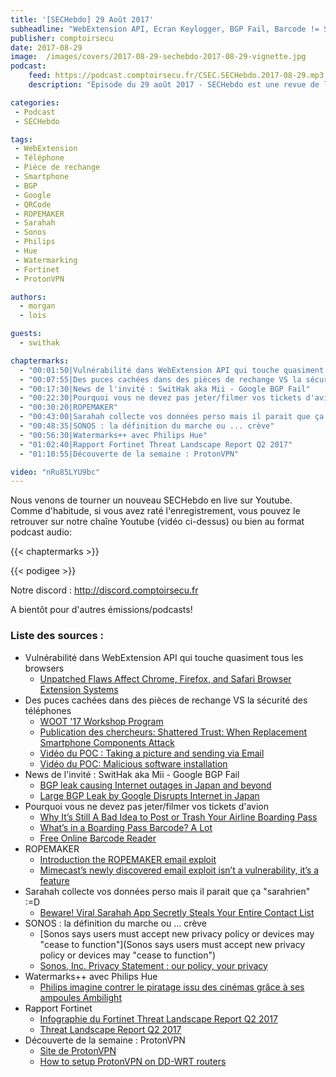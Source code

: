 ```yaml
---
title: '[SECHebdo] 29 Août 2017'
subheadline: "WebExtension API, Ecran Keylogger, BGP Fail, Barcode != Sécurité, RopeMaker, Sarahah, Sonos & CGU, Watermark Hue, ProtonVPN, etc."
publisher: comptoirsecu
date: 2017-08-29
image:  /images/covers/2017-08-29-sechebdo-2017-08-29-vignette.jpg
podcast:
    feed: https://podcast.comptoirsecu.fr/CSEC.SECHebdo.2017-08-29.mp3
    description: "Épisode du 29 août 2017 - SECHebdo est une revue de l'actualité cybersécurité réalisé en live sur Youtube, généralement le mardi soir."

categories:
 - Podcast
 - SECHebdo

tags:
 - WebExtension
 - Téléphone
 - Pièce de rechange
 - Smartphone
 - BGP
 - Google
 - QRCode
 - ROPEMAKER
 - Sarahah
 - Sonos
 - Philips
 - Hue
 - Watermarking
 - Fortinet
 - ProtonVPN

authors:
  - morgan
  - lois

guests:
  - swithak

chaptermarks:
  - "00:01:50|Vulnérabilité dans WebExtension API qui touche quasiment tous les browsers"
  - "00:07:55|Des puces cachées dans des pièces de rechange VS la sécurité des smartphones"
  - "00:17:30|News de l'invité : SwitHak aka Mii - Google BGP Fail"
  - "00:22:30|Pourquoi vous ne devez pas jeter/filmer vos tickets d'avion"
  - "00:30:20|ROPEMAKER"
  - "00:43:00|Sarahah collecte vos données perso mais il parait que ça \"sarahrien\" :=D"
  - "00:48:35|SONOS : la définition du marche ou ... crève"
  - "00:56:30|Watermarks++ avec Philips Hue"
  - "01:02:40|Rapport Fortinet Threat Landscape Report Q2 2017"
  - "01:10:55|Découverte de la semaine : ProtonVPN"

video: "nRu85LYU9bc"
---
```


Nous venons de tourner un nouveau SECHebdo en live sur Youtube. Comme d'habitude, si vous avez raté l'enregistrement, vous pouvez le retrouver sur notre chaîne Youtube (vidéo ci-dessus) ou bien au format podcast audio:

{{< chaptermarks >}}

{{< podigee >}}

Notre discord : <http://discord.comptoirsecu.fr>

A bientôt pour d'autres émissions/podcasts!

### Liste des sources :

* Vulnérabilité dans WebExtension API qui touche quasiment tous les browsers
    * [Unpatched Flaws Affect Chrome, Firefox, and Safari Browser Extension Systems](https://www.bleepingcomputer.com/news/security/unpatched-flaws-affect-chrome-firefox-and-safari-browser-extension-systems/)
* Des puces cachées dans des pièces de rechange VS la sécurité des téléphones
    * [WOOT '17 Workshop Program](https://www.usenix.org/conference/woot17/workshop-program)
    * [Publication des chercheurs: Shattered Trust: When Replacement Smartphone Components Attack](https://iss.oy.ne.ro/Shattered.pdf)
    * [Vidéo du POC : Taking a picture and sending via Email](https://www.youtube.com/watch?v=16SGrrMWYYU)
    * [Vidéo du POC: Malicious software installation](https://www.youtube.com/watch?v=rRvsFiCJwDA)
* News de l'invité : SwitHak aka Mii - Google BGP Fail
    * [BGP leak causing Internet outages in Japan and beyond](https://bgpmon.net/bgp-leak-causing-internet-outages-in-japan-and-beyond/)
    * [Large BGP Leak by Google Disrupts Internet in Japan](https://dyn.com/blog/large-bgp-leak-by-google-disrupts-internet-in-japan/)
* Pourquoi vous ne devez pas jeter/filmer vos tickets d'avion
    * [Why It’s Still A Bad Idea to Post or Trash Your Airline Boarding Pass](https://krebsonsecurity.com/2017/08/why-its-still-a-bad-idea-to-post-or-trash-your-airline-boarding-pass/)
    * [What’s in a Boarding Pass Barcode? A Lot](https://krebsonsecurity.com/2015/10/whats-in-a-boarding-pass-barcode-a-lot/)
    * [Free Online Barcode Reader](https://online-barcode-reader.inliteresearch.com/)
* ROPEMAKER
    * [Introduction the ROPEMAKER email exploit](https://www.mimecast.com/blog/2017/08/introducing-the-ropemaker-email-exploit/)
    * [Mimecast’s newly discovered email exploit isn’t a vulnerability, it’s a feature](http://www.csoonline.com/article/3218706/security/email-security-vendor-claims-to-have-discovered-a-new-email-exploit.html)
* Sarahah collecte vos données perso mais il parait que ça \"sarahrien\" :=D
    * [Beware! Viral Sarahah App Secretly Steals Your Entire Contact List](https://thehackernews.com/2017/08/sarahah-privacy.html)
* SONOS : la définition du marche ou ... crève
    * [Sonos says users must accept new privacy policy or devices may "cease to function"](Sonos says users must accept new privacy policy or devices may "cease to function")
    * [Sonos, Inc. Privacy Statement : our policy, your privacy](http://www.sonos.com/en-us/legal/privacy#functional-data)
* Watermarks++ avec Philips Hue
    * [Philips imagine contrer le piratage issu des cinémas grâce à ses ampoules Ambilight](https://www.numerama.com/tech/284338-philips-imagine-contrer-le-piratage-issu-des-cinemas-grace-a-ses-ampoules-ambilight.html)
* Rapport Fortinet
    * [Infographie du Fortinet Threat Landscape Report Q2 2017](https://www.fortinet.com/content/dam/fortinet/assets/infographics/fortinet-infographic-threat-report-q2-2017.pdf)
    * [Threat Landscape Report Q2 2017](https://www.fortinet.com/fortiguard/threat-intelligence/threat-landscape.html)
* Découverte de la semaine : ProtonVPN
    * [Site de ProtonVPN](https://protonvpn.com/)
    * [How to setup ProtonVPN on DD-WRT routers](https://protonvpn.com/support/vpn-router-ddwrt/)
